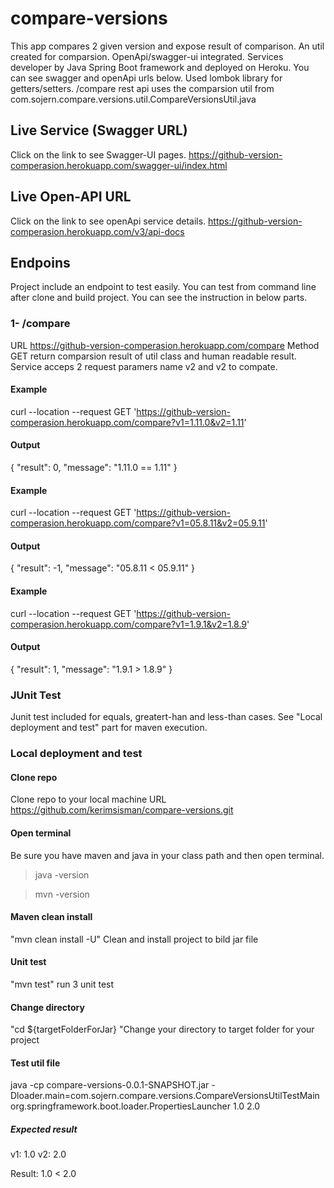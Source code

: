 # compare-versions
This app compares 2 given version and expose result of comparison. An util created for comparsion. OpenApi/swagger-ui integrated. Services developer by Java Spring Boot framework and deployed on Heroku. You can see swagger and openApi urls below. Used lombok library for getters/setters. /compare rest api uses the comparsion util from com.sojern.compare.versions.util.CompareVersionsUtil.java


## Live Service (Swagger URL)
Click on the link to see Swagger-UI pages. https://github-version-comperasion.herokuapp.com/swagger-ui/index.html

## Live Open-API URL 
Click on the link to see openApi service details. https://github-version-comperasion.herokuapp.com/v3/api-docs

## Endpoins
Project include an endpoint to test easily. You can test from command line after clone and build project. You can see the instruction in below parts.

### 1- /compare
URL https://github-version-comperasion.herokuapp.com/compare Method GET return comparsion result of util class and human readable result.  Service acceps 2 request paramers name v2 and v2 to compate.

#### Example

curl --location --request GET 'https://github-version-comperasion.herokuapp.com/compare?v1=1.11.0&v2=1.11'

#### Output
{
    "result": 0,
    "message": "1.11.0 == 1.11"
}

#### Example
curl --location --request GET 'https://github-version-comperasion.herokuapp.com/compare?v1=05.8.11&v2=05.9.11'

#### Output
{
    "result": -1,
    "message": "05.8.11 < 05.9.11"
}

#### Example
curl --location --request GET 'https://github-version-comperasion.herokuapp.com/compare?v1=1.9.1&v2=1.8.9'

#### Output
{
    "result": 1,
    "message": "1.9.1 > 1.8.9"
}

### JUnit Test
Junit test included for equals, greatert-han and less-than cases. See "Local deployment and test" part for maven execution.

### Local deployment and test
#### Clone repo
  Clone repo to your local machine
  URL https://github.com/kerimsisman/compare-versions.git 
#### Open terminal
  Be sure you have maven and java in your class path and then open terminal.
 
>java -version

>mvn -version

#### Maven clean install
  "mvn clean install -U" Clean and install project to bild jar file
#### Unit test
  "mvn test" run 3 unit test
  
####  Change directory
  "cd ${targetFolderForJar} "Change your directory to target folder for your project

#### Test util file
  java -cp compare-versions-0.0.1-SNAPSHOT.jar -Dloader.main=com.sojern.compare.versions.CompareVersionsUtilTestMain org.springframework.boot.loader.PropertiesLauncher 1.0 2.0
##### Expected result
  v1:     1.0
  v2:     2.0

  Result: 1.0 < 2.0






